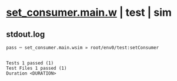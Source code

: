 # [set_consumer.main.w](../../../../../../examples/tests/sdk_tests/queue/set_consumer.main.w) | test | sim

## stdout.log
```log
pass ─ set_consumer.main.wsim » root/env0/test:setConsumer
 
 
Tests 1 passed (1)
Test Files 1 passed (1)
Duration <DURATION>
```

